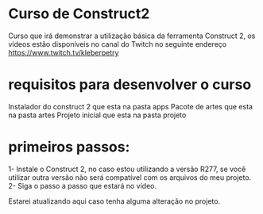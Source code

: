 # Curso de Construct2
Curso que irá demonstrar a utilização básica da ferramenta Construct 2, os vídeos estão disponíveis no canal do Twitch no seguinte endereço https://www.twitch.tv/kleberpetry

# requisitos para desenvolver o curso

Instalador do construct 2 que esta na pasta apps
Pacote de artes que esta na pasta artes
Projeto inicial que esta na pasta projeto

# primeiros passos:

1- Instale o Construct 2, no caso estou utilizando a versão R277, se você utilizar outra versão não será compatível com os arquivos do meu projeto.
2- Siga o passo a passo que estará no vídeo.

Estarei atualizando aqui caso tenha alguma alteração no projeto.

